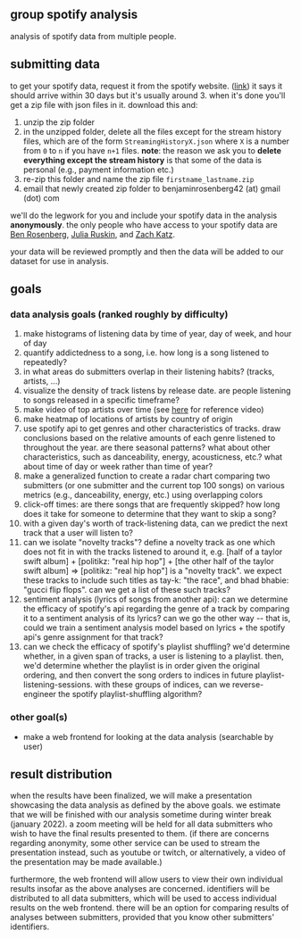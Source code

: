 ## group spotify analysis
analysis of spotify data from multiple people. 

## submitting data
to get your spotify data, request it from the spotify website. ([link](https://www.spotify.com/us/account/privacy/)) it says it should arrive within 30 days but it's usually around 3. when it's done you'll get a zip file with json files in it. download this and:

1. unzip the zip folder
2. in the unzipped folder, delete all the files except for the stream history files, which are of the form `StreamingHistoryX.json` where `X` is a number from `0` to `n` if you have `n+1` files. **note**: the reason we ask you to **delete everything except the stream history** is that some of the data is personal (e.g., payment information etc.)
3. re-zip this folder and name the zip file `firstname_lastname.zip`
4. email that newly created zip folder to  benjaminrosenberg42 (at) gmail (dot) com

we'll do the legwork for you and include your spotify data in the analysis **anonymously**. the only people who have access to your spotify data are [Ben Rosenberg](https://www.linkedin.com/in/ben-rosenberg-0b5359205/), [Julia Ruskin](https://www.linkedin.com/in/julia-ruskin-24826519b/), and [Zach Katz](https://www.linkedin.com/in/zachary-katz-8a826216a/).

your data will be reviewed promptly and then the data will be added to our dataset for use in analysis.

## goals 

### data analysis goals (ranked roughly by difficulty)

1. make histograms of listening data by time of year, day of week, and hour of day
2. quantify addictedness to a song, i.e. how long is a song listened to repeatedly?
3. in what areas do submitters overlap in their listening habits? (tracks, artists, ...)
4. visualize the density of track listens by release date. are people listening to songs released in a specific timeframe?
5. make video of top artists over time (see [here](https://www.youtube.com/watch?v=4f6-MDhygWc) for reference video)
6. make heatmap of locations of artists by country of origin
7. use spotify api to get genres and other characteristics of tracks. draw conclusions based on the relative amounts of each genre listened to throughout the year. are there seasonal patterns? what about other characteristics, such as danceability, energy, acousticness, etc.? what about time of day or week rather than time of year?
8. make a generalized function to create a radar chart comparing two submitters (or one submitter and the current top 100 songs) on various metrics (e.g., danceability, energy, etc.) using overlapping colors
9. click-off times: are there songs that are frequently skipped? how long does it take for someone to determine that they want to skip a song?
10. with a given day's worth of track-listening data, can we predict the next track that a user will listen to?
11. can we isolate "novelty tracks"? define a novelty track as one which does not fit in with the tracks listened to around it, e.g. [half of a taylor swift album] + [politikz: "real hip hop"] + [the other half of the taylor swift album] => [politikz: "real hip hop"] is a "novelty track". we expect these tracks to include such titles as tay-k: "the race", and bhad bhabie: "gucci flip flops". can we get a list of these such tracks?
12. sentiment analysis (lyrics of songs from another api): can we determine the efficacy of spotify's api regarding the genre of a track by comparing it to a sentiment analysis of its lyrics? can we go the other way -- that is, could we train a sentiment analysis model based on lyrics + the spotify api's genre assignment for that track?
13. can we check the efficacy of spotify's playlist shuffling? we'd determine whether, in a given span of tracks, a user is listening to a playlist. then, we'd determine whether the playlist is in order given the original ordering, and then convert the song orders to indices in future playlist-listening-sessions. with these groups of indices, can we reverse-engineer the spotify playlist-shuffling algorithm?

### other goal(s)

- make a web frontend for looking at the data analysis (searchable by user)

## result distribution

when the results have been finalized, we will make a presentation showcasing the data analysis as defined by the above goals. we estimate that we will be finished with our analysis sometime during winter break (january 2022). a zoom meeting will be held for all data submitters who wish to have the final results presented to them. (if there are concerns regarding anonymity, some other service can be used to stream the presentation instead, such as youtube or twitch, or alternatively, a video of the presentation may be made available.)

furthermore, the web frontend will allow users to view their own individual results insofar as the above analyses are concerned. identifiers will be distributed to all data submitters, which will be used to access individual results on the web frontend. there will be an option for comparing results of analyses between submitters, provided that you know other submitters' identifiers. 
